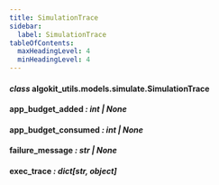 ```yaml
---
title: SimulationTrace
sidebar:
  label: SimulationTrace
tableOfContents:
  maxHeadingLevel: 4
  minHeadingLevel: 4
---
```


#### _class_ algokit_utils.models.simulate.SimulationTrace

#### app_budget_added _: int | None_

#### app_budget_consumed _: int | None_

#### failure_message _: str | None_

#### exec_trace _: dict[str, object]_
